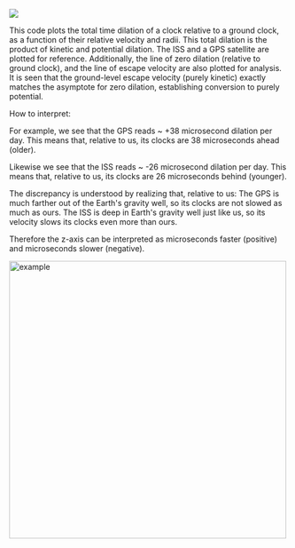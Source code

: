 ![](time.gif)

This code plots the total time dilation of a clock relative to a ground clock,
  as a function of their relative velocity and radii. 
  This total dilation is the product of kinetic and potential dilation.
  The ISS and a GPS satellite are plotted for reference.
  Additionally, the line of zero dilation (relative to ground clock),
  and the line of escape velocity are also plotted for analysis.
  It is seen that the ground-level escape velocity (purely kinetic) exactly matches
  the asymptote for zero dilation, establishing conversion to purely potential.

How to interpret:

For example, we see that the GPS reads ~ +38 microsecond dilation per day.
This means that, relative to us, its clocks are 38 microseconds ahead (older).

Likewise we see that the ISS reads ~ -26 microsecond dilation per day.
This means that, relative to us, its clocks are 26 microseconds behind (younger).

The discrepancy is understood by realizing that, relative to us: 
The GPS is much farther out of the Earth's gravity well, so its clocks are not slowed as much as ours.
The ISS is deep in Earth's gravity well just like us, so its velocity slows its clocks even more than ours.

Therefore the z-axis can be interpreted as microseconds faster (positive) and microseconds slower (negative).

<img src="dilation.png" alt="example" width="500"/>
